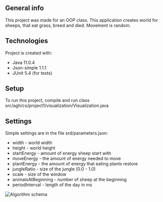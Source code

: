 ## General info
This project was made for an OOP class. This application creates world for sheeps, that eat grass, breed and died. Movement is random.
	
## Technologies
Project is created with:
* Java 11.0.4
* Json-simple 1.1.1
* JUnit 5.4 (for tests)


## Setup
To run this project, compile and run class src/agh/cs/project1/visualization/Visualization.java

## Settings
Simple settings are in the file srd/parameters.json:
* width - world width
* height - world height
* startEnergy - amount of energy sheep start with
* moveEnergy - the amount of energy needed to move
* plantEnergy - the amount of energy that eating plants restore
* jungleRatio - size of the jungle (0.0 - 1.0)
* scale - size of the window
* animalsAtBeginning - number of sheep at the beginning
* periodInterval - length of the day in ms



![Algorithm schema](./example.jpg)
